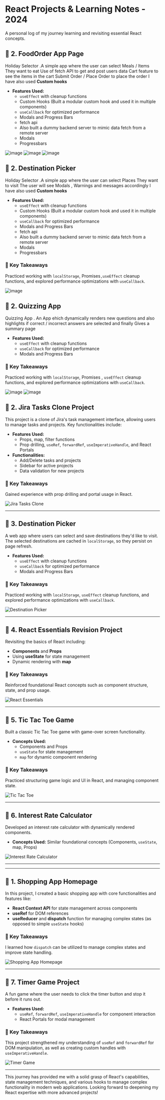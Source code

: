 # React Projects & Learning Notes - 2024

A personal log of my journey learning and revisiting essential React concepts.
## 📌 2. FoodOrder App Page

Holiday Selector .A simple app where the user can select Meals / Items They want to eat
Use of fetch API to get and post users data
Cart feature to see the items in the cart
Submit Order / Place Order to place the order
I have also used **Custom hooks** 

- **Features Used:**
  - `useEffect` with cleanup functions
  - Custom Hooks (Built a modular custom hook and used it in multiple components)
  - `useCallback` for optimized performance
  - Modals and Progress Bars
  - fetch api
  - Also built a dummy backend server to mimic data fetch from a remote server
  - Modals
  - Progressbars

![image](https://github.com/user-attachments/assets/88c49d21-af1c-404e-accd-1f43be46c1ec)
![image](https://github.com/user-attachments/assets/29cc2a1c-44ee-4e38-b072-ba5cbb010806)
![image](https://github.com/user-attachments/assets/fb763d0a-49a3-479e-b642-93dbef9d136d)




## 📌 2. Destination Picker

Holiday Selector .A simple app where the user can select Places They want to visit
The user will see Modals , Warnings and messages accordingly
I have also used **Custom hooks** 

- **Features Used:**
  - `useEffect` with cleanup functions
  - Custom Hooks (Built a modular custom hook and used it in multiple components)
  - `useCallback` for optimized performance
  - Modals and Progress Bars
  - fetch api
  - Also built a dummy backend server to mimic data fetch from a remote server
  - Modals
  - Progressbars


### 🔑 Key Takeaways
Practiced working with `localStorage`, Promises`,useEffect` cleanup functions, and explored performance optimizations with `useCallback`.

![image](https://github.com/user-attachments/assets/1f7a581a-d70f-4bef-afd6-4df7b7939310)


## 📌 2. Quizzing App

Quizzing App . An App ehich dynamically renders new questions and also highlights if correct / incorrect answers are selected 
and finally Gives a summary page


- **Features Used:** 
  - `useEffect` with cleanup functions
  - `useCallback` for optimized performance
  - Modals and Progress Bars

### 🔑 Key Takeaways
Practiced working with `localStorage`, Promises , `useEffect` cleanup functions, and explored performance optimizations with `useCallback`.

![image](https://github.com/user-attachments/assets/5467ed3e-fb6c-4bef-b43b-a1d4404b8be1)
![image](https://github.com/user-attachments/assets/695abe98-3d34-45b0-b9f1-d4aab984b6dc)


  

## 📌 2. Jira Tasks Clone Project

This project is a clone of Jira's task management interface, allowing users to manage tasks and projects. Key functionalities include:

- **Features Used:** 
  - Props, map, filter functions
  - Prop drilling, `useRef`, `forwardRef`, `useImperativeHandle`, and React Portals
- **Functionalities:**
  - Add/Delete tasks and projects
  - Sidebar for active projects
  - Data validation for new projects

### 🔑 Key Takeaways
Gained experience with prop drilling and portal usage in React.

![Jira Tasks Clone](https://github.com/user-attachments/assets/95c89c15-e846-4a8e-b6b1-ee41d82131ca)

---

## 📌 3. Destination Picker

A web app where users can select and save destinations they'd like to visit. The selected destinations are cached in `localStorage`, so they persist on page refresh.

- **Features Used:** 
  - `useEffect` with cleanup functions
  - `useCallback` for optimized performance
  - Modals and Progress Bars

### 🔑 Key Takeaways
Practiced working with `localStorage`, `useEffect` cleanup functions, and explored performance optimizations with `useCallback`.

![Destination Picker](https://github.com/user-attachments/assets/a1b4ec0e-64ee-40e1-a3c2-6e71690d233a)

---

## 📌 4. React Essentials Revision Project

Revisiting the basics of React including:

- **Components** and **Props**
- Using **useState** for state management
- Dynamic rendering with **map**

### 🔑 Key Takeaways
Reinforced foundational React concepts such as component structure, state, and prop usage.

![React Essentials](https://github.com/user-attachments/assets/f519eb95-c3bc-4f33-bba1-21361d785dba)

---

## 📌 5. Tic Tac Toe Game

Built a classic Tic Tac Toe game with game-over screen functionality.

- **Concepts Used:** 
  - Components and Props
  - `useState` for state management
  - `map` for dynamic component rendering

### 🔑 Key Takeaways
Practiced structuring game logic and UI in React, and managing component state.

![Tic Tac Toe](https://github.com/user-attachments/assets/b8e952a3-6dad-4163-8e3c-6248a5299faa)

---

## 📌 6. Interest Rate Calculator

Developed an interest rate calculator with dynamically rendered components.

- **Concepts Used:** Similar foundational concepts (Components, `useState`, map, Props)

![Interest Rate Calculator](https://github.com/user-attachments/assets/a47965fa-b128-4916-b20c-0129b9df36eb)

---

---

## 📌 1. Shopping App Homepage

In this project, I created a basic shopping app with core functionalities and features like:

- **React Context API** for state management across components
- **useRef** for DOM references
- **useReducer** and **dispatch** function for managing complex states (as opposed to simple `useState` hooks)

### 🔑 Key Takeaways
I learned how `dispatch` can be utilized to manage complex states and improve state handling.

![Shopping App Homepage](https://github.com/user-attachments/assets/e27d3a95-e000-4c49-a084-777209460051)

---



## 📌 7. Timer Game Project

A fun game where the user needs to click the timer button and stop it before it runs out. 

- **Features Used:** 
  - `useRef`, `forwardRef`, `useImperativeHandle` for component interaction
  - React Portals for modal management

### 🔑 Key Takeaways
This project strengthened my understanding of `useRef` and `forwardRef` for DOM manipulation, as well as creating custom handles with `useImperativeHandle`.

![Timer Game](https://github.com/user-attachments/assets/abe40975-100d-45da-9d42-63a6cfda9e4b)

--- 

This journey has provided me with a solid grasp of React's capabilities, state management techniques, and various hooks to manage complex functionality in modern web applications. Looking forward to deepening my React expertise with more advanced projects!
